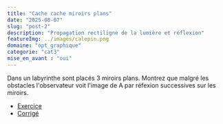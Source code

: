 ```yaml
---
title: "Cache cache miroirs plans"
date: "2025-08-07"
slug: "post-2"
description: "Propagation rectiligne de la lumière et réflexion"
featureImg: ../images/calepin.png
domaine: "opt_graphique"
categorie: "cat3"
mise_en_avant : "oui"
---
```


Dans un labyrinthe sont placés 3 miroirs plans. Montrez que malgré les obstacles l'observateur voit l'image de A par réfexion successives sur les miroirs.
* [Exercice](https://files-stock.e-ressources.net/opt_graphique/cache_cahe_MP_1_S.pdf)
* [Corrigé](https://files-stock.e-ressources.net/opt_graphique/cache_cahe_MP_1_C.pdf)